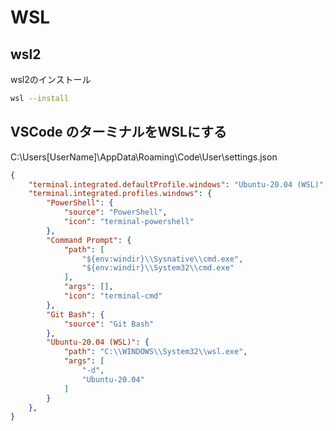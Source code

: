 # WSL

## wsl2

wsl2のインストール

```sh
wsl --install
```

## VSCode のターミナルをWSLにする

C:\Users\[UserName]\AppData\Roaming\Code\User\settings.json

```json
{
    "terminal.integrated.defaultProfile.windows": "Ubuntu-20.04 (WSL)",
    "terminal.integrated.profiles.windows": {
        "PowerShell": {
            "source": "PowerShell",
            "icon": "terminal-powershell"
        },
        "Command Prompt": {
            "path": [
                "${env:windir}\\Sysnative\\cmd.exe",
                "${env:windir}\\System32\\cmd.exe"
            ],
            "args": [],
            "icon": "terminal-cmd"
        },
        "Git Bash": {
            "source": "Git Bash"
        },
        "Ubuntu-20.04 (WSL)": {
            "path": "C:\\WINDOWS\\System32\\wsl.exe",
            "args": [
                "-d",
                "Ubuntu-20.04"
            ]
        }
    },
}
```

